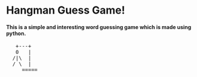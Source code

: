# Hangman Guess Game!
#### This is a simple and interesting word guessing game which is made using python.
  <pre>
   +---+
   0   |
  /|\  |
  / \  |
     =====
  </pre>
